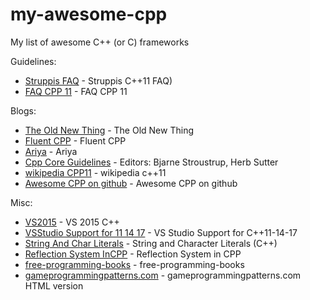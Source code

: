 # my-awesome-cpp
My list of awesome C++ (or C) frameworks

Guidelines:
* [Struppis FAQ](http://www.stroustrup.com/C++11FAQ.html) - Struppis C++11 FAQ)
* [FAQ CPP 11](https://isocpp.org/wiki/faq/cpp11)  - FAQ CPP 11

Blogs:
* [The Old New Thing](https://devblogs.microsoft.com/oldnewthing/) - The Old New Thing
* [Fluent CPP](https://www.fluentcpp.com/posts/) - Fluent CPP
* [Ariya](https://ariya.io/archives)  - Ariya
* [Cpp Core Guidelines](https://isocpp.github.io/CppCoreGuidelines/CppCoreGuidelines) - Editors: Bjarne Stroustrup, Herb Sutter
* [wikipedia CPP11](https://en.wikipedia.org/wiki/C%2B%2B11)  - wikipedia c++11
* [Awesome CPP on github](https://github.com/fffaraz/awesome-cpp) - Awesome CPP on github

Misc:
* [VS2015](https://blogs.msdn.microsoft.com/vcblog/2015/07/24/setup-changes-in-visual-studio-2015-affecting-c-developers/) - VS 2015 C++
* [VSStudio Support for 11 14 17](https://msdn.microsoft.com/en-us/library/hh567368.aspx)  - VS Studio Support for C++11-14-17
* [String And Char Literals](https://msdn.microsoft.com/en-us/library/69ze775t.aspx)  - String and Character Literals (C++)
* [Reflection System InCPP](https://preshing.com/20180116/a-primitive-reflection-system-in-cpp-part-1/) - Reflection System in CPP
* [free-programming-books](https://github.com/EbookFoundation/free-programming-books/blob/master/free-programming-books.md#c-1) - free-programming-books
* [gameprogrammingpatterns.com](http://gameprogrammingpatterns.com/contents.html) - gameprogrammingpatterns.com HTML version
